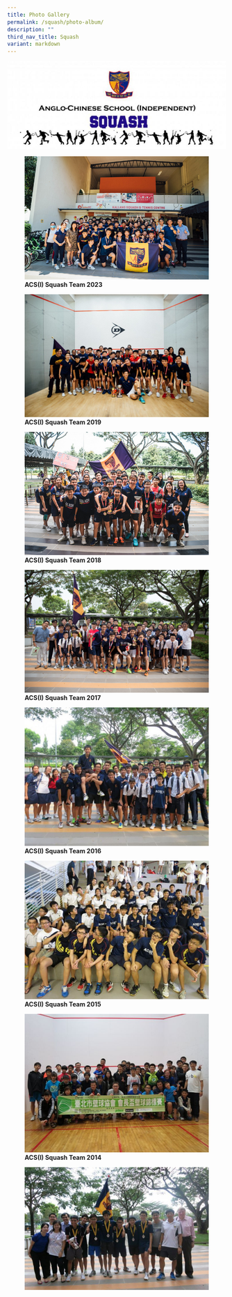 ```yaml
---
title: Photo Gallery
permalink: /squash/photo-album/
description: ""
third_nav_title: Squash
variant: markdown
---
```

![](/images/CCA-Formal-Banner-Low-Resolution.jpg)


<figure>
<img src="/images/CCA%20Sports/Squash/ACS_I__Squash_Team_2023.jpg">
<figcaption> <strong>ACS(I) Squash Team 2023</strong> </figcaption>
</figure>
<figure>
<img src="/images/46625035185_671418d88c_k-1350x900.jpg">
<figcaption> <strong>ACS(I) Squash Team 2019</strong> </figcaption>
</figure>

<figure>
<img src="/images/28580182777_d27bb0a350_z.jpg">
<figcaption> <strong>ACS(I) Squash Team 2018</strong> </figcaption>
</figure>

<figure>
<img src="/images/33714231575_7609f9a48a_k.jpg">
<figcaption> <strong>ACS(I) Squash Team 2017</strong> </figcaption>
</figure>

<figure>
<img src="/images/IMG_3539.jpg">
<figcaption> <strong>ACS(I) Squash Team 2016</strong> </figcaption>
</figure>

<figure>
<img src="/images/IMG_2247-1024x768.jpg">
<figcaption> <strong>ACS(I) Squash Team 2015</strong> </figcaption>
</figure>

<figure>
<img src="/images/IMG_1894-640x480.jpg">
<figcaption> <strong>ACS(I) Squash Team 2014</strong> </figcaption>
</figure>

<figure>
<img src="/images/B-boys.jpg">
</figure>